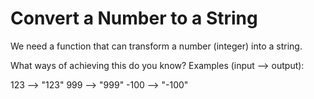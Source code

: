 # Convert a Number to a String

We need a function that can transform a number (integer) into a string.

What ways of achieving this do you know?
Examples (input --> output):

123  --> "123"
999  --> "999"
-100 --> "-100"


